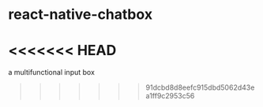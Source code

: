 # react-native-chatbox
<<<<<<< HEAD
=======
a multifunctional input box 
>>>>>>> 91dcbd8d8eefc915dbd5062d43ea1ff9c2953c56
